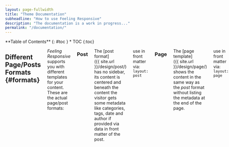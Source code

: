 ```yaml
---
layout: page-fullwidth
title: "Theme Documentation"
subheadline: "How to use Feeling Responsive"
description: "The documentation is a work in progress..."
permalink: "/documentation/"
---
```

<div class="row">
<div class="medium-4 medium-push-8 columns" markdown="1">
<div class="panel radius" markdown="1">
**Table of Contents**
{: #toc }
*  TOC
{:toc}
</div>
</div><!-- /.medium-4.columns -->



<div class="medium-8 medium-pull-4 columns" markdown="1">

## Different Page/Posts Formats   {#formats}

*Feeling Responsive* supports you with different templates for your content. These are the actual page/post formats:

### Post
The [post format]({{ site.url }}/design/post/) has no sidebar, its content is centered and beneath the content the visitor gets some metadata like categories, tags, date and author if provided via data in front matter of the post.

use in front matter via: `layout: post`


### Page
The [page template]({{ site.url }}/design/page/) shows the content in the same way as the *post* format without listing the metadata at the end of the page.

use in front matter via: `layout: page`


### Post with left sidebar
This template displays a [post left sidebar]({{ site.url }}/design/post-left-sidebar/) besides the content. To customize the content of the sidebar, open `_includes/sidebar.html`.

use in front matter via: `layout: post-left-sidebar`


### Post with right sidebar
This template displays a [post with right sidebar]({{ site.url }}/design/post-right-sidebar/) besides the content. To customize the content of the sidebar, open `_includes/sidebar.html`.

use in front matter via: `layout: post-right-sidebar`


### Page Full Width
If you want full control of styling a page, than use the [page full-width template]({{ site.url }}/design/page-full-width/). To set up a grid, just use the [foundation grid system](http://foundation.zurb.com/docs/components/grid.html).

use in front matter via: `layout: page-full-width`


### Video
If you're a video producer or cineast, you'll like the [video template]({{ site.url }}/design/video/). It darkens the layout to black and lets the video stand out full-width.

use in front matter via: `layout: video`

<small markdown="1">[Up to table of contents](#toc)</small>
{: .text-right }




## Style your content with   {#styling}

Feeling Responsive offers lots of possibilities to style your articles. You can style your content in different ways. There are elements like subheadlines, feature images, header images, homepage images, meta data like categories and tags and many more.


### subheadlines

If you need a subheadline for an article, just define a subheadline in front matter like this:

`subheadline:  "Subheadline"`

### Quotes

Quotes mix it up a little bit, if you write long articles. So use quotes:

> Age is an issue of mind over matter. If you don't mind, it doesn't matter.
<cite>Mark Twain</cite>

<small markdown="1">[Up to table of contents](#toc)</small>
{: .text-right }


## Responsive Videos

With foundation responsive videos are easy. [More ›](http://foundation.zurb.com/docs/components/flex_video.html)

<div class="flex-video">
        <iframe width="1280" height="720" src="//www.youtube.com/embed/WoHxoz_0ykI" frameborder="0" allowfullscreen></iframe>
</div>

### Code to use for flexible videos

{% highlight html %}
<div class="flex-video">
  <iframe with video />
</div>
{% endhighlight %}


<img class="t60" src="{{ site.url }}/assets/img/header_homepage_13.jpg">

## Images: Header, Title, Thumbnails, Homepage   {#images}

There are four types of images you can define via frontmatter: thumbnails, header images, title images and images in your article. 


### Header Images

Header images are displayed right under the top navigation. We use Backstretch to expand them from left to right. The width should be 1600 pixel or higher and in a ratio like 16:9 or 21:9 or 2:1.

~~~
image:
    header: thumbnail_image.jpg
~~~


### Title Images

~~~
image:
    title: thumbnail_image.jpg
~~~

You can choose to show a special full-width header image or not.


### Thumbnails

Thumbnails are used on archive pages like the [blog index][2]. They have a size of 150x150 pixels. Define them in front matter like this:

~~~
image:
    thumb: thumbnail_image.jpg
~~~


### Homepage Image

If you want to feature an article on the homepage with a huge image, than use the homepage image with a width of 970 pixels. If no homepage image is defined *Feeling Responsive* writes over the blog entries *New Blog Articles*. Define the homepage image like this:

~~~
image:
    homepage: "header_homepage_13.jpg"
~~~



### Credits with URL

Sometimes you want to give credit to the creator of your images, maybe with a link. Especially when you use Creative Commons-images like I do for this website. Just add the following front matter and *Feeling Responsive* does the rest:

~~~
image:
    header: header_image.jpg
    credit: Image by Phlow
    url: "http://phlow.de/"
~~~

### Define all images for an article

~~~
image:
    header: header_image.jpg
    title: title_image.jpg
    thumb: thumbnail_image.jpg
    homepage: header_homepage_13.jpg
    credit: Image by Phlow
    url: "http://phlow.de/"
~~~


<small markdown="1">[Up to table of contents](#toc)</small>
{: .text-right }


## Create a Table of Content
{: .t60}

With the Kramdown parser for Markdown you can render a table of contents for your documents. Just insert the following HTML in your post before the actual content. More information on [»Automatic ›Table of Contents‹ Generation«][1].

### Bare Bones Version
{% highlight html %}
### Table of Contents
*  Auto generated table of contents
{:toc}
{% endhighlight %}

### Foundation panel version

{% highlight html %}
<div class="panel radius" markdown="1">
**Table of Contents**
{: #toc }
*  TOC
{:toc}
</div>
{% endhighlight %}
<small markdown="1">[Up to table of contents](#toc)</small>
{: .text-right }


## Includes

Includes can be very helpful to spice up your content. You can use includes in your Markdown-files with ease: Just call them with some Liquid code.

### list-posts.html

The `list-posts.html`-include is a loop to list posts. It's a helper to add some additional content fast and easy. You can use it in individual posts for example. Which parameters you use, depends on you.

Possible parameter for the loop:

- entries › define the number of entries to show
- offset › define the offset (number of entries to skip before displaying the first one)
- category › define **only one** category to display according entries

The loop looks when you use all parameters. Single parameters are possible of course.

~~~
{% raw %}
{% include list-posts.html entries='3' offset='1' category='design' %}
{% endraw %}
~~~


<small markdown="1">[Up to table of contents](#toc)</small>
{: .text-right }


## Javascript/Foundation modules

*Feeling Responsive* uses the foundation framework and some of its javascript components. I reduced the modules, to decrease page load and make the theme faster.

I only added one other javascript-module: [`backstretch`][3] by Scott Robbin. These modules are currently used by the theme and included in `javascript.min.js`. There is also a non-minified version, if you want to take a closer look: `javasript.js`.

~~~
/foundation/bower_components/foundation/js/vendor/jquery.js'
/foundation/bower_components/foundation/js/vendor/fastclick.js'
/foundation/bower_components/foundation/js/foundation.accordion.js'
/foundation/bower_components/foundation/js/foundation.clearing.js'
/foundation/bower_components/foundation/js/foundation.dropdown.js'
/foundation/bower_components/foundation/js/foundation.equalizer.js'
/foundation/bower_components/foundation/js/foundation.magellan.js'
/foundation/bower_components/foundation/js/foundation.topbar.js'
/foundation/js/jquery.backstretch.js'
~~~


</div><!-- /.medium-8.columns -->
</div><!-- /.row -->

 [1]: http://kramdown.gettalong.org/converter/html.html#toc
 [2]: {{ site.url }}/blog/
 [3]: http://srobbin.com/jquery-plugins/backstretch/
 [4]: #
 [5]: #
 [6]: #
 [7]: #
 [8]: #
 [9]: #
 [10]: #